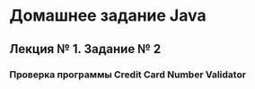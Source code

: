 # **Домашнее задание Java** 

## Лекция № 1. Задание № 2


### Проверка программы Credit Card Number Validator